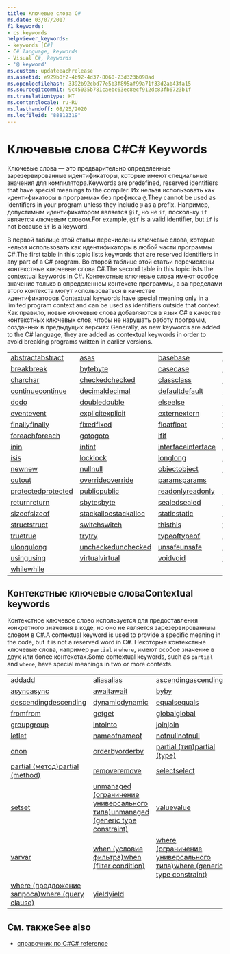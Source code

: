 ```yaml
---
title: Ключевые слова C#
ms.date: 03/07/2017
f1_keywords:
- cs.keywords
helpviewer_keywords:
- keywords [C#]
- C# language, keywords
- Visual C#, keywords
- '@ keyword'
ms.custom: updateeachrelease
ms.assetid: e929b0f2-4b92-4d37-8060-23d323b098ad
ms.openlocfilehash: 3392b92cbd77e5b3f895af99a71f33d2ab43fa15
ms.sourcegitcommit: 9c45035b781caebc63ec8ecf912dc83fb6723b1f
ms.translationtype: HT
ms.contentlocale: ru-RU
ms.lasthandoff: 08/25/2020
ms.locfileid: "88812319"
---
```

# <a name="c-keywords"></a><span data-ttu-id="0ff9b-102">Ключевые слова C#</span><span class="sxs-lookup"><span data-stu-id="0ff9b-102">C# Keywords</span></span>

<span data-ttu-id="0ff9b-103">Ключевые слова — это предварительно определенные зарезервированные идентификаторы, которые имеют специальные значения для компилятора.</span><span class="sxs-lookup"><span data-stu-id="0ff9b-103">Keywords are predefined, reserved identifiers that have special meanings to the compiler.</span></span> <span data-ttu-id="0ff9b-104">Их нельзя использовать как идентификаторы в программах без префикса `@`.</span><span class="sxs-lookup"><span data-stu-id="0ff9b-104">They cannot be used as identifiers in your program unless they include `@` as a prefix.</span></span> <span data-ttu-id="0ff9b-105">Например, допустимым идентификатором является `@if`, но не `if`, поскольку `if` является ключевым словом.</span><span class="sxs-lookup"><span data-stu-id="0ff9b-105">For example, `@if` is a valid identifier, but `if` is not because `if` is a keyword.</span></span>  
  
 <span data-ttu-id="0ff9b-106">В первой таблице этой статьи перечислены ключевые слова, которые нельзя использовать как идентификаторы в любой части программы C#.</span><span class="sxs-lookup"><span data-stu-id="0ff9b-106">The first table in this topic lists keywords that are reserved identifiers in any part of a C# program.</span></span> <span data-ttu-id="0ff9b-107">Во второй таблице этой статьи перечислены контекстные ключевые слова C#.</span><span class="sxs-lookup"><span data-stu-id="0ff9b-107">The second table in this topic lists the contextual keywords in C#.</span></span> <span data-ttu-id="0ff9b-108">Контекстные ключевые слова имеют особое значение только в определенном контексте программы, а за пределами этого контекста могут использоваться в качестве идентификаторов.</span><span class="sxs-lookup"><span data-stu-id="0ff9b-108">Contextual keywords have special meaning only in a limited program context and can be used as identifiers outside that context.</span></span> <span data-ttu-id="0ff9b-109">Как правило, новые ключевые слова добавляются в язык C# в качестве контекстных ключевых слов, чтобы не нарушать работу программ, созданных в предыдущих версиях.</span><span class="sxs-lookup"><span data-stu-id="0ff9b-109">Generally, as new keywords are added to the C# language, they are added as contextual keywords in order to avoid breaking programs written in earlier versions.</span></span>  
  
|||||  
|---|---|---|---|  
|[<span data-ttu-id="0ff9b-110">abstract</span><span class="sxs-lookup"><span data-stu-id="0ff9b-110">abstract</span></span>](abstract.md)|[<span data-ttu-id="0ff9b-111">as</span><span class="sxs-lookup"><span data-stu-id="0ff9b-111">as</span></span>](../operators/type-testing-and-cast.md#as-operator)|[<span data-ttu-id="0ff9b-112">base</span><span class="sxs-lookup"><span data-stu-id="0ff9b-112">base</span></span>](base.md)|[<span data-ttu-id="0ff9b-113">bool</span><span class="sxs-lookup"><span data-stu-id="0ff9b-113">bool</span></span>](../builtin-types/bool.md)|  
|[<span data-ttu-id="0ff9b-114">break</span><span class="sxs-lookup"><span data-stu-id="0ff9b-114">break</span></span>](break.md)|[<span data-ttu-id="0ff9b-115">byte</span><span class="sxs-lookup"><span data-stu-id="0ff9b-115">byte</span></span>](../builtin-types/integral-numeric-types.md)|[<span data-ttu-id="0ff9b-116">case</span><span class="sxs-lookup"><span data-stu-id="0ff9b-116">case</span></span>](switch.md)|[<span data-ttu-id="0ff9b-117">catch</span><span class="sxs-lookup"><span data-stu-id="0ff9b-117">catch</span></span>](try-catch.md)|  
|[<span data-ttu-id="0ff9b-118">char</span><span class="sxs-lookup"><span data-stu-id="0ff9b-118">char</span></span>](../builtin-types/char.md)|[<span data-ttu-id="0ff9b-119">checked</span><span class="sxs-lookup"><span data-stu-id="0ff9b-119">checked</span></span>](checked.md)|[<span data-ttu-id="0ff9b-120">class</span><span class="sxs-lookup"><span data-stu-id="0ff9b-120">class</span></span>](class.md)|[<span data-ttu-id="0ff9b-121">const</span><span class="sxs-lookup"><span data-stu-id="0ff9b-121">const</span></span>](const.md)|  
|[<span data-ttu-id="0ff9b-122">continue</span><span class="sxs-lookup"><span data-stu-id="0ff9b-122">continue</span></span>](continue.md)|[<span data-ttu-id="0ff9b-123">decimal</span><span class="sxs-lookup"><span data-stu-id="0ff9b-123">decimal</span></span>](../builtin-types/floating-point-numeric-types.md)|[<span data-ttu-id="0ff9b-124">default</span><span class="sxs-lookup"><span data-stu-id="0ff9b-124">default</span></span>](default.md)|[<span data-ttu-id="0ff9b-125">delegate</span><span class="sxs-lookup"><span data-stu-id="0ff9b-125">delegate</span></span>](../builtin-types/reference-types.md)|  
|[<span data-ttu-id="0ff9b-126">do</span><span class="sxs-lookup"><span data-stu-id="0ff9b-126">do</span></span>](do.md)|[<span data-ttu-id="0ff9b-127">double</span><span class="sxs-lookup"><span data-stu-id="0ff9b-127">double</span></span>](../builtin-types/floating-point-numeric-types.md)|[<span data-ttu-id="0ff9b-128">else</span><span class="sxs-lookup"><span data-stu-id="0ff9b-128">else</span></span>](if-else.md)|[<span data-ttu-id="0ff9b-129">enum</span><span class="sxs-lookup"><span data-stu-id="0ff9b-129">enum</span></span>](../builtin-types/enum.md)|  
|[<span data-ttu-id="0ff9b-130">event</span><span class="sxs-lookup"><span data-stu-id="0ff9b-130">event</span></span>](event.md)|[<span data-ttu-id="0ff9b-131">explicit</span><span class="sxs-lookup"><span data-stu-id="0ff9b-131">explicit</span></span>](../operators/user-defined-conversion-operators.md)|[<span data-ttu-id="0ff9b-132">extern</span><span class="sxs-lookup"><span data-stu-id="0ff9b-132">extern</span></span>](extern.md)|[<span data-ttu-id="0ff9b-133">false</span><span class="sxs-lookup"><span data-stu-id="0ff9b-133">false</span></span>](../builtin-types/bool.md)|  
|[<span data-ttu-id="0ff9b-134">finally</span><span class="sxs-lookup"><span data-stu-id="0ff9b-134">finally</span></span>](try-finally.md)|[<span data-ttu-id="0ff9b-135">fixed</span><span class="sxs-lookup"><span data-stu-id="0ff9b-135">fixed</span></span>](fixed-statement.md)|[<span data-ttu-id="0ff9b-136">float</span><span class="sxs-lookup"><span data-stu-id="0ff9b-136">float</span></span>](../builtin-types/floating-point-numeric-types.md)|[<span data-ttu-id="0ff9b-137">for</span><span class="sxs-lookup"><span data-stu-id="0ff9b-137">for</span></span>](for.md)|  
|[<span data-ttu-id="0ff9b-138">foreach</span><span class="sxs-lookup"><span data-stu-id="0ff9b-138">foreach</span></span>](foreach-in.md)|[<span data-ttu-id="0ff9b-139">goto</span><span class="sxs-lookup"><span data-stu-id="0ff9b-139">goto</span></span>](goto.md)|[<span data-ttu-id="0ff9b-140">if</span><span class="sxs-lookup"><span data-stu-id="0ff9b-140">if</span></span>](if-else.md)|[<span data-ttu-id="0ff9b-141">implicit</span><span class="sxs-lookup"><span data-stu-id="0ff9b-141">implicit</span></span>](../operators/user-defined-conversion-operators.md)|  
|[<span data-ttu-id="0ff9b-142">in</span><span class="sxs-lookup"><span data-stu-id="0ff9b-142">in</span></span>](in.md)|[<span data-ttu-id="0ff9b-143">int</span><span class="sxs-lookup"><span data-stu-id="0ff9b-143">int</span></span>](../builtin-types/integral-numeric-types.md)|[<span data-ttu-id="0ff9b-144">interface</span><span class="sxs-lookup"><span data-stu-id="0ff9b-144">interface</span></span>](interface.md)|[<span data-ttu-id="0ff9b-145">internal</span><span class="sxs-lookup"><span data-stu-id="0ff9b-145">internal</span></span>](internal.md)|
|[<span data-ttu-id="0ff9b-146">is</span><span class="sxs-lookup"><span data-stu-id="0ff9b-146">is</span></span>](is.md)|[<span data-ttu-id="0ff9b-147">lock</span><span class="sxs-lookup"><span data-stu-id="0ff9b-147">lock</span></span>](lock-statement.md)|[<span data-ttu-id="0ff9b-148">long</span><span class="sxs-lookup"><span data-stu-id="0ff9b-148">long</span></span>](../builtin-types/integral-numeric-types.md)|[<span data-ttu-id="0ff9b-149">namespace</span><span class="sxs-lookup"><span data-stu-id="0ff9b-149">namespace</span></span>](namespace.md)|
|[<span data-ttu-id="0ff9b-150">new</span><span class="sxs-lookup"><span data-stu-id="0ff9b-150">new</span></span>](../operators/new-operator.md)|[<span data-ttu-id="0ff9b-151">null</span><span class="sxs-lookup"><span data-stu-id="0ff9b-151">null</span></span>](null.md)|[<span data-ttu-id="0ff9b-152">object</span><span class="sxs-lookup"><span data-stu-id="0ff9b-152">object</span></span>](../builtin-types/reference-types.md)|[<span data-ttu-id="0ff9b-153">operator</span><span class="sxs-lookup"><span data-stu-id="0ff9b-153">operator</span></span>](../operators/operator-overloading.md)|
|[<span data-ttu-id="0ff9b-154">out</span><span class="sxs-lookup"><span data-stu-id="0ff9b-154">out</span></span>](out.md)|[<span data-ttu-id="0ff9b-155">override</span><span class="sxs-lookup"><span data-stu-id="0ff9b-155">override</span></span>](override.md)|[<span data-ttu-id="0ff9b-156">params</span><span class="sxs-lookup"><span data-stu-id="0ff9b-156">params</span></span>](params.md)|[<span data-ttu-id="0ff9b-157">private</span><span class="sxs-lookup"><span data-stu-id="0ff9b-157">private</span></span>](private.md)|
|[<span data-ttu-id="0ff9b-158">protected</span><span class="sxs-lookup"><span data-stu-id="0ff9b-158">protected</span></span>](protected.md)|[<span data-ttu-id="0ff9b-159">public</span><span class="sxs-lookup"><span data-stu-id="0ff9b-159">public</span></span>](public.md)|[<span data-ttu-id="0ff9b-160">readonly</span><span class="sxs-lookup"><span data-stu-id="0ff9b-160">readonly</span></span>](readonly.md)|[<span data-ttu-id="0ff9b-161">ref</span><span class="sxs-lookup"><span data-stu-id="0ff9b-161">ref</span></span>](ref.md)|
|[<span data-ttu-id="0ff9b-162">return</span><span class="sxs-lookup"><span data-stu-id="0ff9b-162">return</span></span>](return.md)|[<span data-ttu-id="0ff9b-163">sbyte</span><span class="sxs-lookup"><span data-stu-id="0ff9b-163">sbyte</span></span>](../builtin-types/integral-numeric-types.md)|[<span data-ttu-id="0ff9b-164">sealed</span><span class="sxs-lookup"><span data-stu-id="0ff9b-164">sealed</span></span>](sealed.md)|[<span data-ttu-id="0ff9b-165">short</span><span class="sxs-lookup"><span data-stu-id="0ff9b-165">short</span></span>](../builtin-types/integral-numeric-types.md)||
[<span data-ttu-id="0ff9b-166">sizeof</span><span class="sxs-lookup"><span data-stu-id="0ff9b-166">sizeof</span></span>](../operators/sizeof.md)|[<span data-ttu-id="0ff9b-167">stackalloc</span><span class="sxs-lookup"><span data-stu-id="0ff9b-167">stackalloc</span></span>](../operators/stackalloc.md)|[<span data-ttu-id="0ff9b-168">static</span><span class="sxs-lookup"><span data-stu-id="0ff9b-168">static</span></span>](static.md)|[<span data-ttu-id="0ff9b-169">string</span><span class="sxs-lookup"><span data-stu-id="0ff9b-169">string</span></span>](../builtin-types/reference-types.md)|
|[<span data-ttu-id="0ff9b-170">struct</span><span class="sxs-lookup"><span data-stu-id="0ff9b-170">struct</span></span>](../builtin-types/struct.md)|[<span data-ttu-id="0ff9b-171">switch</span><span class="sxs-lookup"><span data-stu-id="0ff9b-171">switch</span></span>](switch.md)|[<span data-ttu-id="0ff9b-172">this</span><span class="sxs-lookup"><span data-stu-id="0ff9b-172">this</span></span>](this.md)|[<span data-ttu-id="0ff9b-173">throw</span><span class="sxs-lookup"><span data-stu-id="0ff9b-173">throw</span></span>](throw.md)|
|[<span data-ttu-id="0ff9b-174">true</span><span class="sxs-lookup"><span data-stu-id="0ff9b-174">true</span></span>](../builtin-types/bool.md)|[<span data-ttu-id="0ff9b-175">try</span><span class="sxs-lookup"><span data-stu-id="0ff9b-175">try</span></span>](try-catch.md)|[<span data-ttu-id="0ff9b-176">typeof</span><span class="sxs-lookup"><span data-stu-id="0ff9b-176">typeof</span></span>](../operators/type-testing-and-cast.md#typeof-operator)|[<span data-ttu-id="0ff9b-177">uint</span><span class="sxs-lookup"><span data-stu-id="0ff9b-177">uint</span></span>](../builtin-types/integral-numeric-types.md)|
|[<span data-ttu-id="0ff9b-178">ulong</span><span class="sxs-lookup"><span data-stu-id="0ff9b-178">ulong</span></span>](../builtin-types/integral-numeric-types.md)|[<span data-ttu-id="0ff9b-179">unchecked</span><span class="sxs-lookup"><span data-stu-id="0ff9b-179">unchecked</span></span>](unchecked.md)|[<span data-ttu-id="0ff9b-180">unsafe</span><span class="sxs-lookup"><span data-stu-id="0ff9b-180">unsafe</span></span>](unsafe.md)|[<span data-ttu-id="0ff9b-181">ushort</span><span class="sxs-lookup"><span data-stu-id="0ff9b-181">ushort</span></span>](../builtin-types/integral-numeric-types.md)|
|[<span data-ttu-id="0ff9b-182">using</span><span class="sxs-lookup"><span data-stu-id="0ff9b-182">using</span></span>](using.md)|[<span data-ttu-id="0ff9b-183">virtual</span><span class="sxs-lookup"><span data-stu-id="0ff9b-183">virtual</span></span>](virtual.md)|[<span data-ttu-id="0ff9b-184">void</span><span class="sxs-lookup"><span data-stu-id="0ff9b-184">void</span></span>](../builtin-types/void.md)|[<span data-ttu-id="0ff9b-185">volatile</span><span class="sxs-lookup"><span data-stu-id="0ff9b-185">volatile</span></span>](volatile.md)|
|[<span data-ttu-id="0ff9b-186">while</span><span class="sxs-lookup"><span data-stu-id="0ff9b-186">while</span></span>](while.md)|

## <a name="contextual-keywords"></a><span data-ttu-id="0ff9b-187">Контекстные ключевые слова</span><span class="sxs-lookup"><span data-stu-id="0ff9b-187">Contextual keywords</span></span>

 <span data-ttu-id="0ff9b-188">Контекстное ключевое слово используется для предоставления конкретного значения в коде, но оно не является зарезервированным словом в C#.</span><span class="sxs-lookup"><span data-stu-id="0ff9b-188">A contextual keyword is used to provide a specific meaning in the code, but it is not a reserved word in C#.</span></span> <span data-ttu-id="0ff9b-189">Некоторые контекстные ключевые слова, например `partial` и `where`, имеют особое значение в двух или более контекстах.</span><span class="sxs-lookup"><span data-stu-id="0ff9b-189">Some contextual keywords, such as `partial` and `where`, have special meanings in two or more contexts.</span></span>  
  
||||  
|---|---|---|  
|[<span data-ttu-id="0ff9b-190">add</span><span class="sxs-lookup"><span data-stu-id="0ff9b-190">add</span></span>](add.md)|[<span data-ttu-id="0ff9b-191">alias</span><span class="sxs-lookup"><span data-stu-id="0ff9b-191">alias</span></span>](extern-alias.md)|[<span data-ttu-id="0ff9b-192">ascending</span><span class="sxs-lookup"><span data-stu-id="0ff9b-192">ascending</span></span>](ascending.md)|
|[<span data-ttu-id="0ff9b-193">async</span><span class="sxs-lookup"><span data-stu-id="0ff9b-193">async</span></span>](async.md)|[<span data-ttu-id="0ff9b-194">await</span><span class="sxs-lookup"><span data-stu-id="0ff9b-194">await</span></span>](../operators/await.md)|[<span data-ttu-id="0ff9b-195">by</span><span class="sxs-lookup"><span data-stu-id="0ff9b-195">by</span></span>](by.md)|
|[<span data-ttu-id="0ff9b-196">descending</span><span class="sxs-lookup"><span data-stu-id="0ff9b-196">descending</span></span>](descending.md)|[<span data-ttu-id="0ff9b-197">dynamic</span><span class="sxs-lookup"><span data-stu-id="0ff9b-197">dynamic</span></span>](../builtin-types/reference-types.md)|[<span data-ttu-id="0ff9b-198">equals</span><span class="sxs-lookup"><span data-stu-id="0ff9b-198">equals</span></span>](equals.md)|
|[<span data-ttu-id="0ff9b-199">from</span><span class="sxs-lookup"><span data-stu-id="0ff9b-199">from</span></span>](from-clause.md)|[<span data-ttu-id="0ff9b-200">get</span><span class="sxs-lookup"><span data-stu-id="0ff9b-200">get</span></span>](get.md)|[<span data-ttu-id="0ff9b-201">global</span><span class="sxs-lookup"><span data-stu-id="0ff9b-201">global</span></span>](../operators/namespace-alias-qualifier.md)|
|[<span data-ttu-id="0ff9b-202">group</span><span class="sxs-lookup"><span data-stu-id="0ff9b-202">group</span></span>](group-clause.md)|[<span data-ttu-id="0ff9b-203">into</span><span class="sxs-lookup"><span data-stu-id="0ff9b-203">into</span></span>](into.md)|[<span data-ttu-id="0ff9b-204">join</span><span class="sxs-lookup"><span data-stu-id="0ff9b-204">join</span></span>](join-clause.md)|
|[<span data-ttu-id="0ff9b-205">let</span><span class="sxs-lookup"><span data-stu-id="0ff9b-205">let</span></span>](let-clause.md)|[<span data-ttu-id="0ff9b-206">nameof</span><span class="sxs-lookup"><span data-stu-id="0ff9b-206">nameof</span></span>](../operators/nameof.md)|[<span data-ttu-id="0ff9b-207">notnull</span><span class="sxs-lookup"><span data-stu-id="0ff9b-207">notnull</span></span>](../../programming-guide/generics/constraints-on-type-parameters.md#notnull-constraint)|
|[<span data-ttu-id="0ff9b-208">on</span><span class="sxs-lookup"><span data-stu-id="0ff9b-208">on</span></span>](on.md)|[<span data-ttu-id="0ff9b-209">orderby</span><span class="sxs-lookup"><span data-stu-id="0ff9b-209">orderby</span></span>](orderby-clause.md)|[<span data-ttu-id="0ff9b-210">partial (тип)</span><span class="sxs-lookup"><span data-stu-id="0ff9b-210">partial (type)</span></span>](partial-type.md)|
|[<span data-ttu-id="0ff9b-211">partial (метод)</span><span class="sxs-lookup"><span data-stu-id="0ff9b-211">partial (method)</span></span>](partial-method.md)|[<span data-ttu-id="0ff9b-212">remove</span><span class="sxs-lookup"><span data-stu-id="0ff9b-212">remove</span></span>](remove.md)|[<span data-ttu-id="0ff9b-213">select</span><span class="sxs-lookup"><span data-stu-id="0ff9b-213">select</span></span>](select-clause.md)|
|[<span data-ttu-id="0ff9b-214">set</span><span class="sxs-lookup"><span data-stu-id="0ff9b-214">set</span></span>](set.md)|[<span data-ttu-id="0ff9b-215">unmanaged (ограничение универсального типа)</span><span class="sxs-lookup"><span data-stu-id="0ff9b-215">unmanaged (generic type constraint)</span></span>](where-generic-type-constraint.md)|[<span data-ttu-id="0ff9b-216">value</span><span class="sxs-lookup"><span data-stu-id="0ff9b-216">value</span></span>](value.md)|
|[<span data-ttu-id="0ff9b-217">var</span><span class="sxs-lookup"><span data-stu-id="0ff9b-217">var</span></span>](var.md)|[<span data-ttu-id="0ff9b-218">when (условие фильтра)</span><span class="sxs-lookup"><span data-stu-id="0ff9b-218">when (filter condition)</span></span>](when.md)|[<span data-ttu-id="0ff9b-219">where (ограничение универсального типа)</span><span class="sxs-lookup"><span data-stu-id="0ff9b-219">where (generic type constraint)</span></span>](where-generic-type-constraint.md)|
|[<span data-ttu-id="0ff9b-220">where (предложение запроса)</span><span class="sxs-lookup"><span data-stu-id="0ff9b-220">where (query clause)</span></span>](where-clause.md)|[<span data-ttu-id="0ff9b-221">yield</span><span class="sxs-lookup"><span data-stu-id="0ff9b-221">yield</span></span>](yield.md)| |
  
## <a name="see-also"></a><span data-ttu-id="0ff9b-222">См. также</span><span class="sxs-lookup"><span data-stu-id="0ff9b-222">See also</span></span>

- [<span data-ttu-id="0ff9b-223">справочник по C#</span><span class="sxs-lookup"><span data-stu-id="0ff9b-223">C# reference</span></span>](../index.md)
